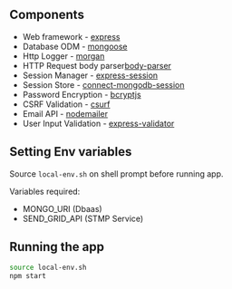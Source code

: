 ## Components

- Web framework - [express](http://expressjs.com/)
- Database ODM - [mongoose](https://mongoosejs.com/)
- Http Logger - [morgan](https://www.npmjs.com/package/morgan)
- HTTP Request body parser[body-parser](https://www.npmjs.com/package/body-parser)
- Session Manager - [express-session](https://www.npmjs.com/package/express-session)
- Session Store - [connect-mongodb-session](https://www.npmjs.com/package/connect-mongodb-session)
- Password Encryption - [bcryptjs](https://www.npmjs.com/package/bcryptjs)
- CSRF Validation - [csurf](https://www.npmjs.com/package/csurf)
- Email API - [nodemailer](https://nodemailer.com/about/)
- User Input Validation - [express-validator](https://express-validator.github.io/docs/)

## Setting Env variables

Source `local-env.sh` on shell prompt before running app.

Variables required:

- MONGO_URI (Dbaas)
- SEND_GRID_API (STMP Service)

## Running the app

```bash
source local-env.sh
npm start
```
